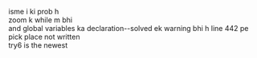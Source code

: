 isme i ki prob h  
zoom k while m bhi  
and global variables ka declaration--solved 
ek warning bhi h line 442 pe  
pick place not written  
try6 is the newest
